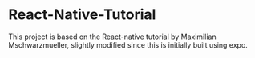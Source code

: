 # React-Native-Tutorial
This project is based on the React-native tutorial by Maximilian Mschwarzmueller, slightly modified since this is initially built using expo.
